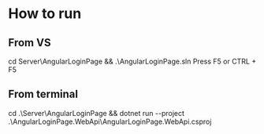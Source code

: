 # How to run
## From VS
cd Server\AngularLoginPage && .\AngularLoginPage.sln
Press F5 or CTRL + F5

## From terminal
cd .\Server\AngularLoginPage && dotnet run --project .\AngularLoginPage.WebApi\AngularLoginPage.WebApi.csproj

